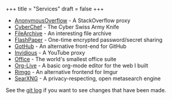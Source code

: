 +++
title = "Services"
draft = false
+++

-   [AnonymousOverflow](https://ao.cleberg.net/) - A StackOverflow proxy
-   [CyberChef](https://cyberchef.cleberg.net/) - The Cyber Swiss Army Knife
-   [FileArchive](https://files.cleberg.net/) - An interesting file archive
-   [FlashPaper](https://paste.cleberg.net/) - One-time encrypted
    password/secret sharing
-   [GotHub](https://gh.cleberg.net/) - An alternative front-end for GitHub
-   [Invidious](https://invidious.cleberg.net/) - A YouTube proxy
-   [Office](https://office.cleberg.net/) - The world's smallest office suite
-   [Org-Live](https://org.cleberg.net/) - A basic org-mode editor for the web I
    built
-   [Rimgo](https://rimgo.cleberg.net/) - An alternative frontend for Imgur
-   [SearXNG](https://search.cleberg.net/) - A privacy-respecting, open
    metasearch engine

See the [git
log](https://github.com/ccleberg/cleberg.net/commits/main/content/services.md) if
you want to see changes that have been made.
